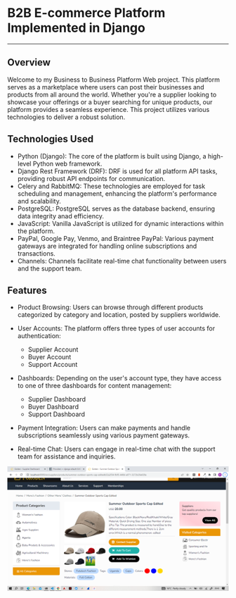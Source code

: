 # B2B E-commerce Platform Implemented in Django
----
## Overview
Welcome to my Business to Business Platform Web project. This platform serves as a marketplace where users can post their businesses and products from all around the world. Whether you're a supplier looking to showcase your offerings or a buyer searching for unique products, our platform provides a seamless experience. This project utilizes various technologies to deliver a robust solution.

## Technologies Used
- Python (Django): The core of the platform is built using Django, a high-level Python web framework.
- Django Rest Framework (DRF): DRF is used for all platform API tasks, providing robust API endpoints for communication.
- Celery and RabbitMQ: These technologies are employed for task scheduling and management, enhancing the platform's performance and scalability.
- PostgreSQL: PostgreSQL serves as the database backend, ensuring data integrity anad efficiency.
- JavaScript: Vanilla JavaScript is utilized for dynamic interactions within the platform.
- PayPal, Google Pay, Venmo, and Braintree PayPal: Various payment gateways are integrated for handling online subscriptions and transactions.
- Channels: Channels facilitate real-time chat functionality between users and the support team.

## Features
- Product Browsing: Users can browse through different products categorized by category and location, posted by suppliers worldwide.
- User Accounts: The platform offers three types of user accounts for authentication:
  - Supplier Account
  - Buyer Account
  - Support Account
    
- Dashboards: Depending on the user's account type, they have access to one of three dashboards for content management:
  - Supplier Dashboard
  - Buyer Dashboard
  - Support Dashboard
    
- Payment Integration: Users can make payments and handle subscriptions seamlessly using various payment gateways.
- Real-time Chat: Users can engage in real-time chat with the support team for assistance and inquiries.

![Product Detail View](./sample.png)
